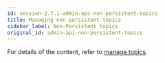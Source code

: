 ```yaml
---
id: version-2.7.1-admin-api-non-persistent-topics
title: Managing non-persistent topics
sidebar_label: Non-Persistent topics
original_id: admin-api-non-persistent-topics
---
```


For details of the content, refer to [manage topics](admin-api-topics.md).